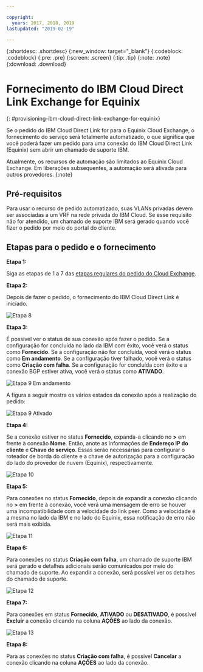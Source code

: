 ```yaml
---

copyright:
  years: 2017, 2018, 2019
lastupdated: "2019-02-19"

---
```


{:shortdesc: .shortdesc}
{:new_window: target="_blank"}
{:codeblock: .codeblock}
{:pre: .pre}
{:screen: .screen}
{:tip: .tip}
{:note: .note}
{:download: .download}


# Fornecimento do IBM Cloud Direct Link Exchange for Equinix
{: #provisioning-ibm-cloud-direct-link-exchange-for-equinix}

Se o pedido do IBM Cloud Direct Link for para o
Equinix Cloud Exchange, o fornecimento do serviço será totalmente automatizado, o que significa que você poderá fazer um pedido
para uma conexão do IBM Cloud Direct Link (Equinix) sem abrir um chamado de suporte IBM.

Atualmente, os recursos de automação são limitados ao Equinix Cloud Exchange. Em liberações subsequentes, a automação
será ativada para outros provedores.
{:note}

## Pré-requisitos

Para usar o recurso de pedido automatizado, suas VLANs privadas devem ser associadas a um VRF na rede privada do
IBM Cloud. Se esse
requisito não for atendido, um chamado de suporte IBM será gerado quando você fizer o pedido por meio do portal do cliente.

## Etapas para o pedido e o fornecimento

**Etapa 1:**

Siga as etapas de 1 a 7 das
[etapas
regulares do pedido do Cloud Exchange](/docs/infrastructure/direct-link?topic=direct-link-provisioning-ibm-cloud-direct-link-exchange).

**Etapa 2:**

Depois de fazer o pedido, o fornecimento do IBM Cloud Direct Link é iniciado.

![Etapa 8](/images/Equinix-Step8.png)

**Etapa 3:**

É possível ver o status de sua conexão após fazer o pedido. Se a configuração for concluída no lado da IBM com êxito, você
verá o status como **Fornecido**. Se a configuração não for concluída, você verá o status como **Em
andamento**. Se a configuração tiver falhado, você verá o status como **Criação com falha**. Se a
configuração for concluída com êxito e a conexão BGP estiver ativa, você verá o status como **ATIVADO**.

![Etapa 9 Em andamento](/images/Equinix-Step9-InProgress.png)

A figura a seguir mostra os vários estados da conexão após a realização do pedido:

![Etapa 9 Ativado](/images/Equinix-Step9-UP.png)

**Etapa 4:**

Se a conexão estiver no status **Fornecido**, expanda-a clicando no **>** em frente à conexão **Nome**. Então, anote as informações de **Endereço IP do
cliente** e **Chave de serviço**. Essas serão necessárias para configurar o roteador de borda do
cliente e a chave de autorização para a configuração do lado do provedor de nuvem (Equinix), respectivamente.

![Etapa 10](/images/Equinix-Step10-Provisioned.png)

**Etapa 5:**

Para conexões no status **Fornecido**, depois de expandir a conexão clicando no **>** em frente à conexão, você verá uma mensagem de erro se houver uma incompatibilidade com a velocidade do link peer. Como a velocidade é a mesma no lado da IBM e no lado do Equinix, essa notificação de erro não será mais exibida.

![Etapa 11](/images/Equinix-Step11-PortMismatch.png)

**Etapa 6:**

Para conexões no status **Criação com falha**, um chamado de suporte IBM será gerado e detalhes
adicionais serão comunicados por meio do chamado de suporte. Ao expandir a conexão, será possível ver os detalhes do chamado de
suporte.

![Etapa 12](/images/Equinix-Step12-CreateFailed.png)

**Etapa 7:**

Para conexões em status **Fornecido**, **ATIVADO** ou
**DESATIVADO**, é possível **Excluir** a conexão clicando na coluna
**AÇÕES** ao lado da conexão.

![Etapa 13](/images/Equinix-Step13-Delete.png)

**Etapa 8:**

Para as conexões no status **Criação com falha**, é possível **Cancelar** a
conexão clicando na coluna **AÇÕES** ao lado da conexão.

